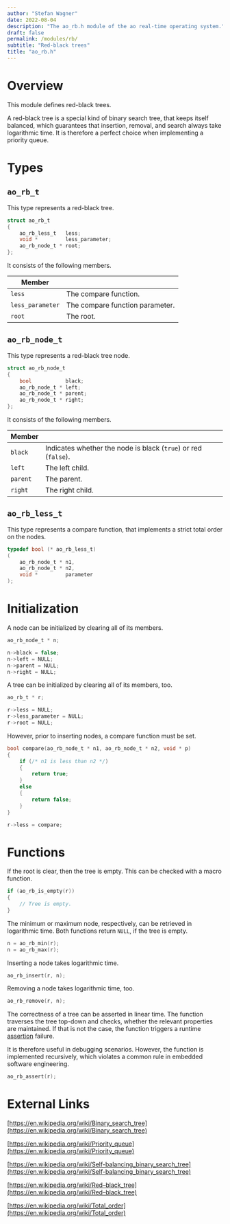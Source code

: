 ```yaml
---
author: "Stefan Wagner"
date: 2022-08-04
description: "The ao_rb.h module of the ao real-time operating system."
draft: false
permalink: /modules/rb/
subtitle: "Red-black trees"
title: "ao_rb.h"
---
```


# Overview

This module defines red-black trees.

A red-black tree is a special kind of binary search tree, that keeps itself balanced, which guarantees that insertion, removal, and search always take logarithmic time. It is therefore a perfect choice when implementing a priority queue.

# Types

## `ao_rb_t`

This type represents a red-black tree.

```c
struct ao_rb_t
{
    ao_rb_less_t   less;
    void *         less_parameter;
    ao_rb_node_t * root;
};
```

It consists of the following members.

| Member | |
|--------|-|
| `less` | The compare function. |
| `less_parameter` | The compare function parameter. |
| `root` | The root. |

## `ao_rb_node_t`

This type represents a red-black tree node.

```c
struct ao_rb_node_t
{
    bool           black;
    ao_rb_node_t * left;
    ao_rb_node_t * parent;
    ao_rb_node_t * right;
};
```

It consists of the following members.

| Member | |
|--------|-|
| `black` | Indicates whether the node is black (`true`) or red (`false`). |
| `left` | The left child. |
| `parent` | The parent. |
| `right` | The right child. |

## `ao_rb_less_t`

This type represents a compare function, that implements a strict total order on the nodes.

```c
typedef bool (* ao_rb_less_t)
(
    ao_rb_node_t * n1,
    ao_rb_node_t * n2,
    void *         parameter
);
```

# Initialization

A node can be initialized by clearing all of its members.

```c
ao_rb_node_t * n;
```

```c
n->black = false;
n->left = NULL;
n->parent = NULL;
n->right = NULL;
```

A tree can be initialized by clearing all of its members, too.

```c
ao_rb_t * r;
```

```c
r->less = NULL;
r->less_parameter = NULL;
r->root = NULL;
```

However, prior to inserting nodes, a compare function must be set.

```c
bool compare(ao_rb_node_t * n1, ao_rb_node_t * n2, void * p)
{
    if (/* n1 is less than n2 */)
    {
        return true;
    }
    else
    {
        return false;
    }
}
```

```c
r->less = compare;
```

# Functions

If the root is clear, then the tree is empty. This can be checked with a macro function.

```c
if (ao_rb_is_empty(r))
{
    // Tree is empty.
}
```

The minimum or maximum node, respectively, can be retrieved in logarithmic time. Both functions return `NULL`, if the tree is empty.

```c
n = ao_rb_min(r);
n = ao_rb_max(r);
```

Inserting a node takes logarithmic time.

```c
ao_rb_insert(r, n);
```

Removing a node takes logarithmic time, too.

```c
ao_rb_remove(r, n);
```

The correctness of a tree can be asserted in linear time. The function traverses the tree top-down and checks, whether the relevant properties are maintained. If that is not the case, the function triggers a runtime [assertion](../assertions.md) failure.

It is therefore useful in debugging scenarios. However, the function is implemented recursively, which violates a common rule in embedded software engineering.

```c
ao_rb_assert(r);
```

# External Links

[https://en.wikipedia.org/wiki/Binary_search_tree](https://en.wikipedia.org/wiki/Binary_search_tree)

[https://en.wikipedia.org/wiki/Priority_queue](https://en.wikipedia.org/wiki/Priority_queue)

[https://en.wikipedia.org/wiki/Self-balancing_binary_search_tree](https://en.wikipedia.org/wiki/Self-balancing_binary_search_tree)

[https://en.wikipedia.org/wiki/Red–black_tree](https://en.wikipedia.org/wiki/Red–black_tree)

[https://en.wikipedia.org/wiki/Total_order](https://en.wikipedia.org/wiki/Total_order)
